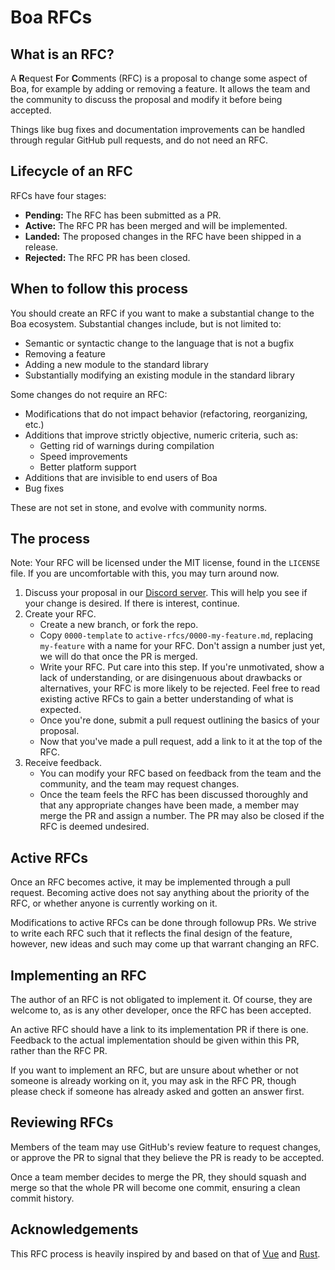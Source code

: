 # Boa RFCs

## What is an RFC?

A **R**equest **F**or **C**omments (RFC) is a proposal to change some aspect of Boa, for example by adding or removing a feature. It allows the team and the community to discuss the proposal and modify it before being accepted.

Things like bug fixes and documentation improvements can be handled through regular GitHub pull requests, and do not need an RFC.

## Lifecycle of an RFC

RFCs have four stages:

- **Pending:** The RFC has been submitted as a PR.
- **Active:** The RFC PR has been merged and will be implemented.
- **Landed:** The proposed changes in the RFC have been shipped in a release.
- **Rejected:** The RFC PR has been closed.

## When to follow this process

You should create an RFC if you want to make a substantial change to the Boa ecosystem. Substantial changes include, but is not limited to:

- Semantic or syntactic change to the language that is not a bugfix
- Removing a feature
- Adding a new module to the standard library
- Substantially modifying an existing module in the standard library

Some changes do not require an RFC:

- Modifications that do not impact behavior (refactoring, reorganizing, etc.)
- Additions that improve strictly objective, numeric criteria, such as:
	- Getting rid of warnings during compilation
	- Speed improvements
	- Better platform support
- Additions that are invisible to end users of Boa
- Bug fixes

These are not set in stone, and evolve with community norms.

## The process

Note: Your RFC will be licensed under the MIT license, found in the `LICENSE` file. If you are uncomfortable with this, you may turn around now.

1. Discuss your proposal in our [Discord server](https://discord.gg/42Mj2hbshu). This will help you see if your change is desired. If there is interest, continue.
2. Create your RFC.
	- Create a new branch, or fork the repo.
	- Copy `0000-template` to `active-rfcs/0000-my-feature.md`, replacing `my-feature` with a name for your RFC. Don't assign a number just yet, we will do that once the PR is merged.
	- Write your RFC. Put care into this step. If you're unmotivated, show a lack of understanding, or are disingenuous about drawbacks or alternatives, your RFC is more likely to be rejected. Feel free to read existing active RFCs to gain a better understanding of what is expected.
	- Once you're done, submit a pull request outlining the basics of your proposal.
	- Now that you've made a pull request, add a link to it at the top of the RFC.
3. Receive feedback.
	- You can modify your RFC based on feedback from the team and the community, and the team may request changes.
	- Once the team feels the RFC has been discussed thoroughly and that any appropriate changes have been made, a member may merge the PR and assign a number. The PR may also be closed if the RFC is deemed undesired.

## Active RFCs

Once an RFC becomes active, it may be implemented through a pull request. Becoming active does not say anything about the priority of the RFC, or whether anyone is currently working on it.

Modifications to active RFCs can be done through followup PRs. We strive to write each RFC such that it reflects the final design of the feature, however, new ideas and such may come up that warrant changing an RFC.

## Implementing an RFC

The author of an RFC is not obligated to implement it. Of course, they are welcome to, as is any other developer, once the RFC has been accepted.

An active RFC should have a link to its implementation PR if there is one. Feedback to the actual implementation should be given within this PR, rather than the RFC PR.

If you want to implement an RFC, but are unsure about whether or not someone is already working on it, you may ask in the RFC PR, though please check if someone has already asked and gotten an answer first.

## Reviewing RFCs

Members of the team may use GitHub's review feature to request changes, or approve the PR to signal that they believe the PR is ready to be accepted.

Once a team member decides to merge the PR, they should squash and merge so that the whole PR will become one commit, ensuring a clean commit history.

## Acknowledgements

This RFC process is heavily inspired by and based on that of [Vue](https://github.com/vuejs/rfcs) and [Rust](https://github.com/rust-lang/rfcs).